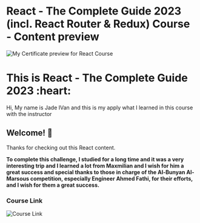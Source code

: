 # React - The Complete Guide 2023 (incl. React Router & Redux) Course - Content preview

![My Certificate preview for React Course](./Certificate/)

<h1>
  This is React - The Complete Guide 2023 :heart:
</h1>

<p class="para">Hi, My name is Jade IVan and this is my apply what I learned in this course with the instructor</p>

## Welcome! 👋

Thanks for checking out this React content.

**To complete this challenge, I studied for a long time and it was a very interesting trip and I learned a lot from Maxmilian and I wish for him a great success and special thanks to those in charge of the Al-Bunyan Al-Marsous competition, especially Engineer Ahmed Fathi, for their efforts, and I wish for them a great success.**

### Course Link

![Course Link](https://www.udemy.com/course/react-the-complete-guide-incl-redux/)
